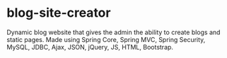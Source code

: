# blog-site-creator
Dynamic blog website that gives the admin the ability to create blogs and static pages. Made using Spring Core, Spring MVC, Spring Security, MySQL, JDBC, Ajax, JSON, jQuery, JS, HTML, Bootstrap.
